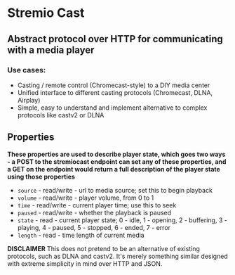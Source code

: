 # Stremio Cast

## Abstract protocol over HTTP for communicating with a media player

### Use cases:

* Casting / remote control (Chromecast-style) to a DIY media center
* Unified interface to different casting protocols (Chromecast, DLNA, Airplay)
* Simple, easy to understand and implement alternative to complex protocols like castv2 or DLNA

## Properties 

**These properties are used to describe player state, which goes two ways - a POST to the stremiocast endpoint can set any of these properties, and a GET on the endpoint would return a full description of the player state using those properties**

* `source` - read/write - url to media source; set this to begin playback
* `volume` - read/write - player volume, from 0 to 1 
* `time` - read/write - current player time; use this to seek 
* `paused` - read/write - whether the playback is paused
* `state` - read - current player state; 0 - idle, 1 - opening, 2 - buffering, 3 - playing, 4 - paused, 5 - stopped, 6 - ended, 7 - error
* `length` - read - time length of current media

**DISCLAIMER** This does not pretend to be an alternative of existing protocols, such as DLNA and castv2. It's merely something similar designed with extreme simplicity in mind over HTTP and JSON.


